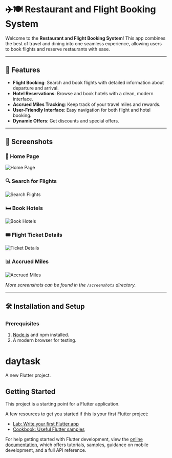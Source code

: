 # ✈️🍽️ Restaurant and Flight Booking System

Welcome to the **Restaurant and Flight Booking System**! This app combines the best of travel and dining into one seamless experience, allowing users to book flights and reserve restaurants with ease.

---

## 🚀 Features

- **Flight Booking**: Search and book flights with detailed information about departure and arrival.
- **Hotel Reservations**: Browse and book hotels with a clean, modern interface.
- **Accrued Miles Tracking**: Keep track of your travel miles and rewards.
- **User-Friendly Interface**: Easy navigation for both flight and hotel booking.
- **Dynamic Offers**: Get discounts and special offers.

---

## 📸 Screenshots

### 🌟 Home Page
![Home Page](./screenshots/home.png)

### 🔍 Search for Flights
![Search Flights](./screenshots/search.jpeg)

### 🛏️ Book Hotels
![Book Hotels](./screenshots/hotel.jpeg)

### 🎟️ Flight Ticket Details
![Ticket Details](./screenshots/ticket.jpeg)

### 📊 Accrued Miles
![Accrued Miles](./screenshots/miles.jpeg)

*More screenshots can be found in the `/screenshots` directory.*

---

## 🛠️ Installation and Setup

### Prerequisites
1. [Node.js](https://nodejs.org/) and npm installed.
2. A modern browser for testing.



# daytask

A new Flutter project.

## Getting Started

This project is a starting point for a Flutter application.

A few resources to get you started if this is your first Flutter project:

- [Lab: Write your first Flutter app](https://docs.flutter.dev/get-started/codelab)
- [Cookbook: Useful Flutter samples](https://docs.flutter.dev/cookbook)

For help getting started with Flutter development, view the
[online documentation](https://docs.flutter.dev/), which offers tutorials,
samples, guidance on mobile development, and a full API reference.

